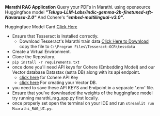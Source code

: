**Marathi RAG Application**
Query your PDFs in Marathi.
using opensource Huggingface model ***"Telugu-LLM-Labs/Indic-gemma-2b-finetuned-sft-Navarasa-2.0"***
And Cohere's ***"embed-multilingual-v3.0"***.

Huggingface Model Card [Click Here](https://huggingface.co/Telugu-LLM-Labs/Indic-gemma-2b-finetuned-sft-Navarasa-2.0)

- Ensure that Tesseract is Installed correctly.
  - Download Tesseract's Marathi train data [Click Here to Download](https://tesseract-ocr.github.io/tessdoc/Data-Files) copy the file to `C:\Program Files\Tesseract-OCR\tessdata`
- Create a Virtual Environment.
- Clone the Repository.
- `pip install -r requirements.txt`
- once done you'll need API keys for Cohere (Embedding Model) and our Vector database Datastax (astra DB) along with its api endpoint.
  - [click here](https://dashboard.cohere.com/api-keys) for Cohere API Key
  - [click here](https://astra.datastax.com/org/5cbd84bf-4cde-4e36-87dd-8302ee7d8eca/database) For creating your Vector DB.
- you need to save these API KEYS and Endpoint in a separate '.env' file.
- Ensure that you've downloaded the weights of the huggingface model try running marathi_rag_app.py first locally.
- once properly set open the terminal on your IDE and run `streamlit run Maarathi_RAG_UI.py`.
